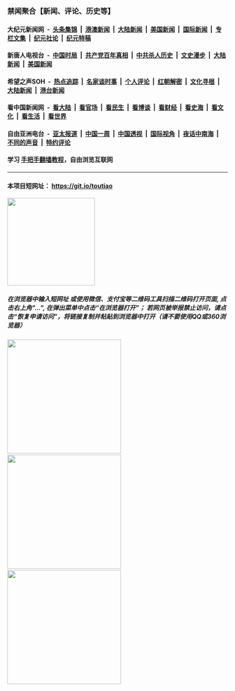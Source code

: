 ### 禁闻聚合【新闻、评论、历史等】

#### 大纪元新闻网 &nbsp;-&nbsp; [头条集锦](indexes/E头条集锦.md?t=02261002) &nbsp;|&nbsp; [港澳新闻](indexes/E港澳新闻.md?t=02261002)  &nbsp;|&nbsp; [大陆新闻](indexes/E大陆新闻.md?t=02261002) &nbsp;|&nbsp; [美国新闻](indexes/E美国新闻.md?t=02261002) &nbsp;|&nbsp; [国际新闻](indexes/E国际新闻.md?t=02261002) &nbsp;|&nbsp; [专栏文集](indexes/E专栏文集.md?t=02261002) &nbsp;|&nbsp; [纪元社论](indexes/E纪元社论.md?t=02261002) &nbsp;|&nbsp; [纪元特稿](indexes/E纪元特稿.md?t=02261002) 

#### 新唐人电视台 &nbsp;-&nbsp; [中国时局](indexes/N中国时局.md?t=02261002) &nbsp;|&nbsp; [共产党百年真相](indexes/N共产党百年真相.md?t=02261002) &nbsp;|&nbsp; [中共杀人历史](indexes/N中共杀人历史.md?t=02261002) &nbsp;|&nbsp; [文史漫步](indexes/N文史漫步.md?t=02261002) &nbsp;|&nbsp; [大陆新闻](indexes/N大陆新闻.md?t=02261002) &nbsp;|&nbsp; [美国新闻](indexes/N美国新闻.md?t=02261002)

#### 希望之声SOH &nbsp;-&nbsp; [热点追踪](indexes/H热点追踪.md?t=02261002) &nbsp;|&nbsp; [名家谈时事](indexes/H名家谈时事.md?t=02261002) &nbsp;|&nbsp; [个人评论](indexes/H个人评论.md?t=02261002)  &nbsp;|&nbsp; [红朝解密](indexes/H红朝解密.md?t=02261002) &nbsp;|&nbsp; [文化寻根](indexes/H文化寻根.md?t=02261002) &nbsp;|&nbsp; [大陆新闻](indexes/H大陆新闻.md?t=02261002) &nbsp;|&nbsp; [港台新闻](indexes/H港台新闻.md?t=02261002)

#### 看中国新闻网 &nbsp;-&nbsp; [看大陆](indexes/S看大陆.md?t=02261002) &nbsp;|&nbsp; [看官场](indexes/S看官场.md?t=02261002) &nbsp;|&nbsp; [看民生](indexes/S看民生.md?t=02261002)  &nbsp;|&nbsp; [看博谈](indexes/S看博谈.md?t=02261002) &nbsp;|&nbsp; [看财经](indexes/S看财经.md?t=02261002) &nbsp;|&nbsp; [看史海](indexes/S看史海.md?t=02261002) &nbsp;|&nbsp; [看文化](indexes/S看文化.md?t=02261002) &nbsp;|&nbsp; [看生活](indexes/S看生活.md?t=02261002) &nbsp;|&nbsp; [看世界](indexes/S看世界.md?t=02261002)

#### 自由亚洲电台 &nbsp;-&nbsp; [亚太报道](indexes/R亚太报道.md?t=02261002) &nbsp;|&nbsp; [中国一周](indexes/R中国一周.md?t=02261002) &nbsp;|&nbsp; [中国透视](indexes/R中国透视.md?t=02261002)  &nbsp;|&nbsp; [国际视角](indexes/R国际视角.md?t=02261002) &nbsp;|&nbsp; [夜话中南海](indexes/R夜话中南海.md?t=02261002) &nbsp;|&nbsp; [不同的声音](indexes/R不同的声音.md?t=02261002) &nbsp;|&nbsp; [特约评论](indexes/R特约评论.md?t=02261002)

#### 学习 [手把手翻墙教程](https://github.com/gfw-breaker/guides/wiki)，自由浏览互联网

----

#### 本项目短网址： https://git.io/toutiao
<img src="https://raw.githubusercontent.com/gfw-breaker/banned-news/master/scripts/img/qr.png" width="200px"/>  

##### 在浏览器中输入短网址 或使用微信、支付宝等二维码工具扫描二维码打开页面, 点击右上角"...", 在弹出菜单中点击“在浏览器打开”； 若网页被举报禁止访问，请点击“恢复申请访问”，将链接复制并粘贴到浏览器中打开（请不要使用QQ或360浏览器）

<img src="https://raw.githubusercontent.com/gfw-breaker/banned-news/master/scripts/img/1.png" width="260px"/> &nbsp; <img src="https://raw.githubusercontent.com/gfw-breaker/banned-news/master/scripts/img/2.png" width="260px"/> &nbsp; <img src="https://raw.githubusercontent.com/gfw-breaker/banned-news/master/scripts/img/3.png" width="260px"/>
